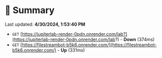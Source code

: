 # 📖 Summary
Last updated: **4/30/2024, 1:53:40 PM**

- `GET` [https://jupiterlab-render-0pdn.onrender.com/lab?](https://jupiterlab-render-0pdn.onrender.com/lab?) - **Down** (374ms)
- `GET` [https://filestreambot-b5k6.onrender.com/](https://filestreambot-b5k6.onrender.com/) - **Up** (331ms)
